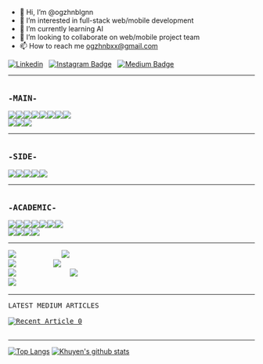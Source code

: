 - 👋 Hi, I’m @ogzhnblgnn
- 👀 I’m interested in full-stack web/mobile development 
- 🌱 I’m currently learning AI
- 💞️ I’m looking to collaborate on web/mobile project team 
- 📫 How to reach me ogzhnbxx@gmail.com





[![Linkedin](https://img.shields.io/badge/LinkedIn-0077B5?style=for-the-badge&logo=linkedin&logoColor=white)](https://www.linkedin.com/in/ogzhnblgnn/)
&nbsp;
[![Instagram Badge](https://img.shields.io/badge/Instagram-E4405F?style=for-the-badge&logo=instagram&logoColor=white)](https://www.instagram.com/ogzhnblgnn/) 
&nbsp;
[![Medium Badge](https://img.shields.io/badge/Medium-12100E?style=for-the-badge&logo=medium&logoColor=white)](https://oguzhanbilgin.medium.com) 


----------------------------------------------------------------------------
<pre><h3>-MAIN-</h3><img src="https://img.shields.io/badge/iOS-000000?style=for-the-badge&logo=ios&logoColor=white" /><img src="https://img.shields.io/badge/Android-3DDC84?style=for-the-badge&logo=android&logoColor=white"/><img src="https://img.shields.io/badge/JavaScript-F7DF1E?style=for-the-badge&logo=javascript&logoColor=black"/><img src="https://img.shields.io/badge/React-20232A?style=for-the-badge&logo=react&logoColor=61DAFB"/><img src="https://img.shields.io/badge/Express.js-404D59?style=for-the-badge"/><img src="https://img.shields.io/badge/Redux-593D88?style=for-the-badge&logo=redux&logoColor=white" /><img src="https://img.shields.io/badge/CSS3-1572B6?style=for-the-badge&logo=css3&logoColor=white" /><img src="https://img.shields.io/badge/HTML5-E34F26?style=for-the-badge&logo=html5&logoColor=white" />
<img src="https://img.shields.io/badge/Bootstrap-563D7C?style=for-the-badge&logo=bootstrap&logoColor=white"/><img src="https://img.shields.io/badge/MongoDB-4EA94B?style=for-the-badge&logo=mongodb&logoColor=white" /><img src="https://img.shields.io/badge/Node.js-43853D?style=for-the-badge&logo=node.js&logoColor=white"/>
</pre>

 ---------------------
 
<pre><h3>-SIDE-</h3><img src="https://img.shields.io/badge/MySQL-00000F?style=for-the-badge&logo=mysql&logoColor=white" /><img src="https://img.shields.io/badge/PHP-777BB4?style=for-the-badge&logo=php&logoColor=white" /><img src="https://img.shields.io/badge/dart-%230175C2.svg?style=for-the-badge&logo=dart&logoColor=white" /><img src="https://img.shields.io/badge/Flutter-02569B?style=for-the-badge&logo=flutter&logoColor=white" /><img src="https://img.shields.io/badge/Swift-FA7343?style=for-the-badge&logo=swift&logoColor=white" />
</pre>

--------------------------------
<pre><h3>-ACADEMIC-</h3><img src="https://img.shields.io/badge/Python-14354C?style=for-the-badge&logo=python&logoColor=white" /><img src="https://img.shields.io/badge/Keras-%23D00000.svg?style=for-the-badge&logo=Keras&logoColor=white" /><img src="https://img.shields.io/badge/numpy-%23013243.svg?style=for-the-badge&logo=numpy&logoColor=white" /><img src="https://img.shields.io/badge/pandas-%23150458.svg?style=for-the-badge&logo=pandas&logoColor=white" /><img src="https://img.shields.io/badge/Plotly-%233F4F75.svg?style=for-the-badge&logo=plotly&logoColor=white" /><img src="https://img.shields.io/badge/TensorFlow-%23FF6F00.svg?style=for-the-badge&logo=TensorFlow&logoColor=white" /><img src="https://img.shields.io/badge/scikit--learn-%23F7931E.svg?style=for-the-badge&logo=scikit-learn&logoColor=white" />
<img src="https://img.shields.io/badge/SciPy-%230C55A5.svg?style=for-the-badge&logo=scipy&logoColor=%white" /><img src="https://img.shields.io/badge/PyTorch-%23EE4C2C.svg?style=for-the-badge&logo=PyTorch&logoColor=white" /><img src="https://img.shields.io/badge/C%2B%2B-00599C?style=for-the-badge&logo=c%2B%2B&logoColor=white" /><img src="https://img.shields.io/badge/Microsoft_Azure-0089D6?style=for-the-badge&logo=microsoft-azure&logoColor=white" />
</pre>

----------------------------------------------------------------------------
<pre>
<img src="https://img.shields.io/badge/mac%20os-000000?style=for-the-badge&logo=macos&logoColor=F0F0F0" />           <img src="https://img.shields.io/badge/Apple-MacBook_Pro-999999?style=for-the-badge&logo=apple&logoColor=white" />
<img src="https://img.shields.io/badge/Windows-0078D6?style=for-the-badge&logo=windows&logoColor=white" />         <img src="https://img.shields.io/badge/Apple-MacBook_Air-999999?style=for-the-badge&logo=apple&logoColor=white" />
<img src="https://img.shields.io/badge/Kali-268BEE?style=for-the-badge&logo=kalilinux&logoColor=white" />             <img src="https://img.shields.io/badge/Windows-Monster_ABRA-0078D6?style=for-the-badge&logo=windows&logoColor=white" />
<img src="https://img.shields.io/badge/Red%20Hat-EE0000?style=for-the-badge&logo=redhat&logoColor=white" />  
</pre>
----------------------------------------------------------------------------
<pre>
LATEST MEDIUM ARTICLES

<a target="_blank" href="https://github-readme-medium-recent-article.vercel.app/medium/@oguzhanbilgin/0"><img src="https://github-readme-medium-recent-article.vercel.app/medium/@oguzhanbilgin/0" alt="Recent Article 0">

</pre>
----------------------------------------------------------------------------

[![Top Langs](https://github-readme-stats.vercel.app/api/top-langs/?username=OguzhanBilgin1)](https://github.com/OguzhanBilgin1/github-readme-stats)
[![Khuyen's github stats](https://github-readme-stats.vercel.app/api?username=OguzhanBilgin1&count_private=true&show_icons=true&theme=radical&hide_rank=false)](https://github.com/OguzhanBilgin1/github-readme-stats)



<!---
ogzhnbxx/ogzhnbxx is a ✨ special ✨ repository because its `README.md` (this file) appears on your GitHub profile.
You can click the Preview link to take a look at your changes.
--->
